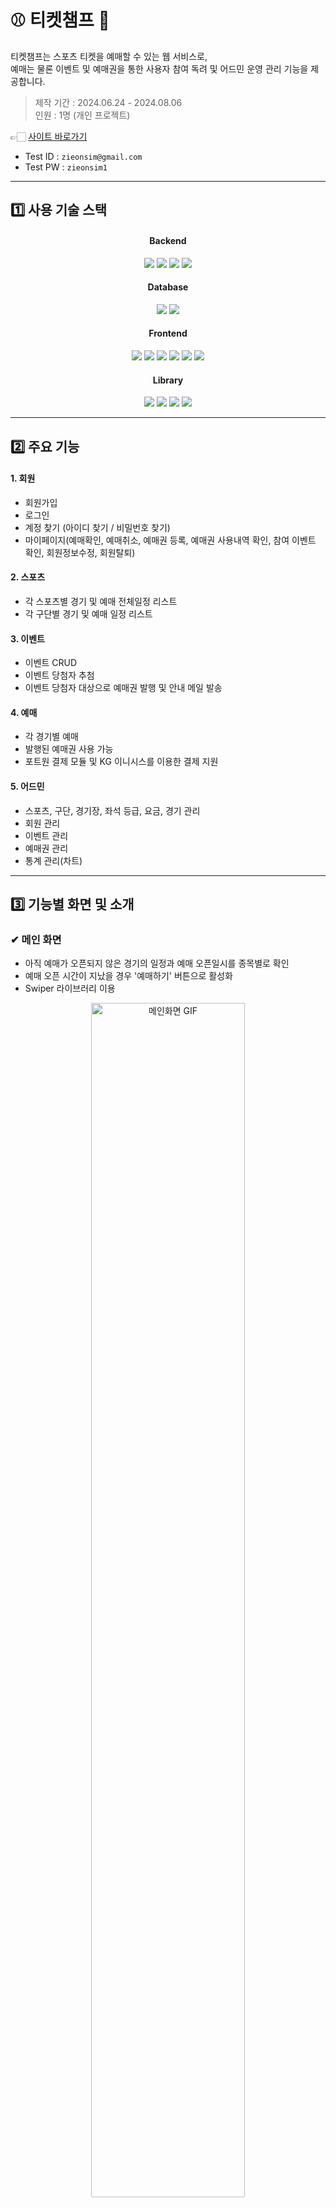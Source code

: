 # ⚾ 티켓챔프 🏀
티켓챔프는 스포츠 티켓을 예매할 수 있는 웹 서비스로,<br>
예매는 물론 이벤트 및 예매권을 통한 사용자 참여 독려 및 어드민 운영 관리 기능을 제공합니다.

> 제작 기간 : 2024.06.24 - 2024.08.06<br>
> 인원 : 1명 (개인 프로젝트)

👉🏻 [사이트 바로가기](http://49.142.157.251:9090/javaclassS8/)
- Test ID : `zieonsim@gmail.com`
- Test PW : `zieonsim1`
<hr>

## 1️⃣ 사용 기술 스택
<div align="center">
<h4>Backend</h4>
<img src="https://img.shields.io/badge/Java8-007396?style=flat-square&logo=OpenJDK&logoColor=white">
<img src="https://img.shields.io/badge/Spring Framework-6DB33F?style=flat-square&logo=Spring&logoColor=white">
<img src="https://img.shields.io/badge/Spring Security-00AB77?style=flat-square&amp;logo=springsecurity&amp;logoColor=white">
<img src="https://img.shields.io/badge/apache tomcat-F8DC75?style=flat-square&amp;logo=apachetomcat&amp;logoColor=black">
<br>
  
<h4>Database</h4>
<img src="https://img.shields.io/badge/MySQL-4479A1?style=flat-square&logo=mysql&logoColor=white">
<img src="https://img.shields.io/badge/MyBatis-9EB0A2?style=flat-square&amp;logo=&amp;logoColor=white">
<br>
  
<h4>Frontend</h4>
<img src="https://img.shields.io/badge/javascript-F7DF1E?style=flat-square&logo=javascript&logoColor=black">
<img src="https://img.shields.io/badge/jquery-0769AD?style=flat-square&logo=jquery&logoColor=white">
<img src="https://img.shields.io/badge/JSP-BEFCFF?style=flat-square&amp;logo=&amp;logoColor=white">
<img src="https://img.shields.io/badge/html5-E34F26?style=flat-square&logo=html5&logoColor=white"> 
<img src="https://img.shields.io/badge/css-1572B6?style=flat-square&logo=css3&logoColor=white"> 
<img src="https://img.shields.io/badge/bootstrap-7952B3?style=flat-square&logo=bootstrap&logoColor=white">
<br>

<h4>Library</h4>
<img src="https://img.shields.io/badge/ckeditor4-0287D0?style=flat-square&logo=ckeditor4&logoColor=white">
<img src="https://img.shields.io/badge/PortOne-FF6633?style=flat-square&logo=PortOne&logoColor=white">
<img src="https://img.shields.io/badge/chartjs-FF6384?style=flat-square&logo=chartdotjs&logoColor=white">
<img src="https://img.shields.io/badge/swiper-6332F6?style=flat-square&logo=swiper&logoColor=white">
</div>
<hr>

## 2️⃣ 주요 기능
#### 1. 회원
- 회원가입
- 로그인
- 계정 찾기 (아이디 찾기 / 비밀번호 찾기)
- 마이페이지(예매확인, 예매취소, 예매권 등록, 예매권 사용내역 확인, 참여 이벤트 확인, 회원정보수정, 회원탈퇴)
#### 2. 스포츠
- 각 스포츠별 경기 및 예매 전체일정 리스트
- 각 구단별 경기 및 예매 일정 리스트
#### 3. 이벤트
- 이벤트 CRUD
- 이벤트 당첨자 추첨
- 이벤트 당첨자 대상으로 예매권 발행 및 안내 메일 발송
#### 4. 예매
- 각 경기별 예매
- 발행된 예매권 사용 가능
- 포트원 결제 모듈 및 KG 이니시스를 이용한 결제 지원
#### 5. 어드민
- 스포츠, 구단, 경기장, 좌석 등급, 요금, 경기 관리
- 회원 관리
- 이벤트 관리
- 예매권 관리
- 통계 관리(차트)
<hr>

## 3️⃣ 기능별 화면 및 소개
### ✔ 메인 화면
- 아직 예매가 오픈되지 않은 경기의 일정과 예매 오픈일시를 종목별로 확인
- 예매 오픈 시간이 지났을 경우 '예매하기' 버튼으로 활성화
- Swiper 라이브러리 이용
<p align="center">
  <img src="https://github.com/user-attachments/assets/dab1d89d-3304-4cbe-9e2c-109eea887f35" alt="메인화면 GIF" width="70%">
</p>

### ✔ 회원가입
- 이메일, 비밀번호, 이름, 휴대폰 번호 입력
- 프론트엔드 유효성 검사 처리
- 입력한 이메일로 인증번호 발송(SMTP)
- 이메일 인증번호 발송 전 중복 체크
- Spring security를 이용한 비밀번호 암호화
<p align="center">
<img src="https://github.com/user-attachments/assets/83426e4e-da98-48a0-9633-f5f65972abd6" alt="회원가입 GIF" width="70%">
</p>

### ✔ 로그인
- 아이디 / 비밀번호 일치여부 확인
- 자동 로그인 구현
- 로그인 성공 시 홈화면으로 이동 및 헤더에 로그인한 이메일 아이디 노출
<p align="center">
<img src="https://github.com/user-attachments/assets/543a0e88-00fe-4b25-a2a3-31df71a919ff" alt="로그인 GIF" width="70%">
</p>

### ✔ 아이디 찾기
- 이름 + 휴대폰 번호 조합으로 이메일 아이디 찾기
- 계정이 존재할 경우 마스킹된 이메일 아이디와 가입일자를 안내
- 입력한 정보로 가입된 아이디가 여러 개일 경우 로그인할 아이디 선택 가능
<p align="center">
<img src="https://github.com/user-attachments/assets/f30608e5-0fa8-46f3-a23a-1dcbf73e6102" alt="아이디찾기 GIF" width="70%">
</p>

### ✔ 비밀번호 찾기
- 이름 + 이메일 아이디 조합으로 계정 유무 확인
- 계정이 존재할 경우 입력한 이메일로 인증번호 발송
- 인증번호 일치 시 새로운 비밀번호 설정 가능
<p align="center">
<img src="https://github.com/user-attachments/assets/f69b97a9-05c3-48db-b65e-c8c00770a63c" alt="비밀번호찾기 GIF" width="70%">
</p>

### ✔ 스포츠별 전체일정 / 구단별 예매하기 페이지
#### ☑️ 공통
예매가 오픈되기 전에는 오픈 예정 일시가 표시되며, 오픈 후에는 '예매하기' 버튼이 표시됨
#### ☑️ 스포츠별 전체 일정
오늘부터 이번 달 마지막 경기까지의 일정 확인
#### ☑️ 구단별 예매하기
- 오늘부터 다음 달 마지막 경기까지 선택한 구단의 홈 경기를 확인할 수 있음
- 오늘 경기의 경우, 예매 마감 시간이 지나면 일정에서 자동으로 제거
<p align="center">
<img src="https://github.com/user-attachments/assets/a8fe6727-eccf-4d1f-8911-1c6e4817e847" alt="스포츠별 전체일정 구단별 예매하기 페이지 GIF" width="70%">
</p>

#### ☑️ 실시간 예매 오픈 알림
당일 예매 오픈 경기 강조 표시로 신속한 티켓 구매 기회 제공
<p align="center">
<img src="https://github.com/user-attachments/assets/5ba397cf-7cca-4a98-9a7d-095127129bfc" alt="실시간 예매 오픈 알림" width="70%">
</p>

### ✔ 이벤트
- 이벤트 컨텐츠 내 댓글을 작성하여 이벤트 참여
- 본인 댓글에 한해 댓글 내용 수정 및 삭제 가능
- 댓글 삭제 시 이벤트 참여 철회됨
- 이벤트 댓글 작성 및 참여는 한 이벤트 당 한 번만 가능
- 이벤트 당첨자 발표 게시글에서 마스킹된 당첨자 이메일 아이디를 확인할 수 있음


### ✔ 예매
### ✔ 마이페이지
#### ☑️ 회원정보관리 > 회원정보수정 > 비밀번호 변경
- 현재 비밀번호와 신규 비밀번호, 신규 비밀번호 확인 입력 후 변경 가능
- 현재 비밀번호와 동일한 비밀번호로 변경 불가
<p align="center">
<img src="https://github.com/user-attachments/assets/92c9d11f-c4f7-48d0-93be-4b4dcbfe5b27" alt="비밀번호 변경" width="70%">
</p>


### ✔ 어드민
### ✔ 스포츠 핫이슈
- 실시간 스포츠 기사와 국내외 주요 경기 일정, KBO 팀 랭킹을 볼 수 있는 페이지
- 웹 크롤링을 위해 셀레니움 라이브러리 사용
- 진행 상황 표시와 재미있는 스포츠 사실들을 함께 제공하여 기다리는 동안 사용자의 관심을 유지
- 스포츠 기사 클릭 시 기사 링크로 이동함
<p align="center">
<img src="https://github.com/user-attachments/assets/d042d028-0b47-44b4-bf0b-f0dbcc0e97d4" alt="스포츠핫이슈" width="70%">
</p>
